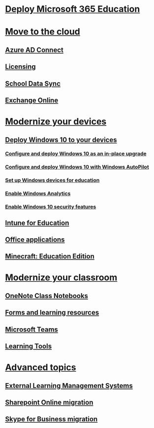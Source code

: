 # [Deploy Microsoft 365 Education](index.md)
# [Move to the cloud](placeholder.md)
## [Azure AD Connect](placeholder.md)
## [Licensing](placeholder.md)
## [School Data Sync](placeholder.md)
## [Exchange Online](placeholder.md)
# [Modernize your devices](placeholder.md)
## [Deploy Windows 10 to your devices](placeholder.md)
### [Configure and deploy Windows 10 as an in-place upgrade](../../enterprise/windows10-deploy-inplaceupgrade.md)
### [Configure and deploy Windows 10 with Windows AutoPilot](../../enterprise/windows10-deploy-autopilot.md)
### [Set up Windows devices for education](https://docs.microsoft.com/en-us/education/windows/set-up-windows-10)
### [Enable Windows Analytics](../../enterprise/windows10-enable-windows-analytics.md)
### [Enable Windows 10 security features](../../enterprise/windows10-enable-security-features.md)
## [Intune for Education](placeholder.md)
## [Office applications](placeholder.md)
## [Minecraft: Education Edition](https://docs.microsoft.com/en-us/education/windows/school-get-minecraft)
# [Modernize your classroom](placeholder.md)
## [OneNote Class Notebooks](placeholder.md)
## [Forms and learning resources](placeholder.md)
## [Microsoft Teams](placeholder.md)
## [Learning Tools](placeholder.md)
# [Advanced topics](placeholder.md)
## [External Learning Management Systems](placeholder.md)
## [Sharepoint Online migration](placeholder.md)
## [Skype for Business migration](placeholder.md)